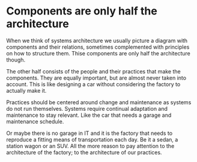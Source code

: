 # Components are only half the architecture

When we think of systems architecture we usually picture a diagram with
components and their relations, sometimes complemented with principles
on how to structure them. Thise components are only half the architecture
though.

The other half consists of the people and their practices that make the
components. They are equally important, but are almost never taken into
account. This is like designing a car without considering the factory
to actually make it. 

Practices should be centered around change and maintenance as systems
do not run themselves. Systems require continual adaptation and
maintenance to stay relevant. Like the car that needs a garage and
maintenance schedule.

Or maybe there is no garage in IT and it is the factory that needs
to reproduce a fitting means of transportation each day. Be it a
sedan, a station wagon or an SUV. All the more reason to pay
attention to the architecture of the factory; to the architecture of 
our practices.
